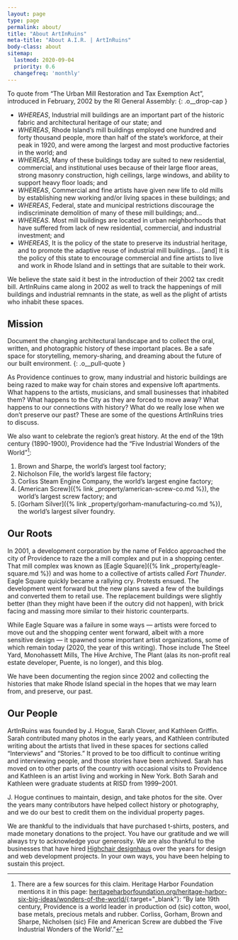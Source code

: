 ```yaml
---
layout: page
type: page
permalink: about/
title: "About ArtInRuins"
meta-title: "About A.I.R. | ArtInRuins"
body-class: about
sitemap:
  lastmod: 2020-09-04
  priority: 0.6
  changefreq: 'monthly'
---
```


To quote from “The Urban Mill Restoration and Tax Exemption Act”, introduced in February, 2002 by the RI General Assembly:
{: .o__drop-cap }

+ _WHEREAS_, Industrial mill buildings are an important part of the historic fabric and architectural heritage of our state; and
+ _WHEREAS_, Rhode Island’s mill buildings employed one hundred and forty thousand people, more than half of the state’s workforce, at their peak in 1920, and were among the largest and most productive factories in the world; and
+ _WHEREAS_, Many of these buildings today are suited to new residential, commercial, and institutional uses because of their large floor areas, strong masonry construction, high ceilings, large windows, and ability to support heavy floor loads; and
+ _WHEREAS_, Commercial and fine artists have given new life to old mills by establishing new working and/or living spaces in these buildings; and
+ _WHEREAS_, Federal, state and municipal restrictions discourage the indiscriminate demolition of many of these mill buildings; and…
+ _WHEREAS_. Most mill buildings are located in urban neighborhoods that have suffered from lack of new residential, commercial, and industrial investment; and
+ _WHEREAS_, It is the policy of the state to preserve its industrial heritage, and to promote the adaptive reuse of industrial mill buildings… [and] It is the policy of this state to encourage commercial and fine artists to live and work in Rhode Island and in settings that are suitable to their work.

We believe the state said it best in the introduction of their 2002 tax credit bill. ArtInRuins came along in 2002 as well to track the happenings of mill buildings and industrial remnants in the state, as well as the plight of artists who inhabit these spaces. 

## Mission

Document the changing architectural landscape and to collect the oral, written, and photographic history of these important places. Be a safe space for storytelling, memory-sharing, and dreaming about the future of our built environment. 
{: .o__pull-quote }

As Providence continues to grow, many industrial and historic buildings are being razed to make way for chain stores and expensive loft apartments. What happens to the artists, musicians, and small businesses that inhabited them? What happens to the City as they are forced to move away? What happens to our connections with history? What do we really lose when we don’t preserve our past? These are some of the questions ArtInRuins tries to discuss.

We also want to celebrate the region’s great history. At the end of the 19th century (1890-1900), Providence had the “Five Industrial Wonders of the World”[^1]:

1. Brown and Sharpe, the world’s largest tool factory;
1. Nicholson File, the world’s largest file factory; 
1. Corliss Steam Engine Company, the world’s largest engine factory; 
1. [American Screw]({% link _property/american-screw-co.md %}), the world’s largest screw factory; and 
1. [Gorham Silver]({% link _property/gorham-manufacturing-co.md %}), the world’s largest silver foundry.

[^1]: There are a few sources for this claim. Heritage Harbor Foundation mentions it in this page: [heritageharborfoundation.org/heritage-harbor-six-big-ideas/wonders-of-the-world/](//heritageharborfoundation.org/heritage-harbor-six-big-ideas/wonders-of-the-world/){:target="_blank"}: “By late 19th century, Providence is a world leader in production od (sic) cotton, wool, base metals, precious metals and rubber. Corliss, Gorham, Brown and Sharpe, Nicholsen (sic) File and American Screw are dubbed the ‘Five Industrial Wonders of the World’.”

## Our Roots

In 2001, a development corporation by the name of Feldco approached the city of Providence to raze the a mill complex and put in a shopping center. That mill complex was known as [Eagle Square]({% link _property/eagle-square.md %}) and was home to a collective of artists called *Fort Thunder*. Eagle Square quickly became a rallying cry. Protests ensued. The development went forward but the new plans saved a few of the buildings and converted them to retail use. The replacement buildings were slightly better (than they might have been if the outcry did not happen), with brick facing and massing more similar to their historic counterparts. 

While Eagle Square was a failure in some ways — artists were forced to move out and the shopping center went forward, albeit with a more sensitive design — it spawned some important artist organizations, some of which remain today (2020, the year of this writing). Those include The Steel Yard, Monohassett Mills, The Hive Archive, The Plant (alas its non-profit real estate developer, Puente, is no longer), and this blog. 

We have been documenting the region since 2002 and collecting the histories that make Rhode Island special in the hopes that we may learn from, and preserve, our past. 

## Our People

ArtInRuins was founded by J. Hogue, Sarah Clover, and Kathleen Griffin. Sarah contributed many photos in the early years, and Kathleen contributed writing about the artists that lived in these spaces for sections called “Interviews” and “Stories.” It proved to be too difficult to continue writing and interviewing people, and those stories have been archived. Sarah has moved on to other parts of the country with occasional visits to Providence and Kathleen is an artist living and working in New York. Both Sarah and Kathleen were graduate students at RISD from 1999–2001. 

J. Hogue continues to maintain, design, and take photos for the site. Over the years many contributors have helped collect history or photography, and we do our best to credit them on the individual property pages. 

We are thankful to the individuals that have purchased t-shirts, posters, and made monetary donations to the project. You have our gratitude and we will always try to acknowledge your generosity. We are also thankful to the businesses that have hired [Highchair designhaus](//highchairdesign.com) over the years for design and web development projects. In your own ways, you have been helping to sustain this project. 
